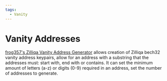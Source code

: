```yaml
---
tags:
  - Vanity
---
```


# Vanity Addresses

[frog357's Zilliqa Vanity Address Generator](https://github.com/frog357/zilliqa-vanity/) allows creation of Zilliqa bech32 vanity address keypairs, allow for an address with a substring that the addresses must: start with, end with or contains.
It can set the minimum amount of letters (a-z) or digits (0-9) required in an address, set the number of addresses to generate.
